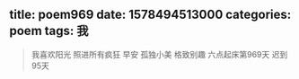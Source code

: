 title: poem969
date: 1578494513000
categories: poem
tags: 我
---
> 我喜欢阳光
照进所有疯狂
早安
孤独小美
格致别趣
六点起床第969天 迟到95天